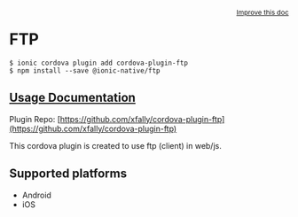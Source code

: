 <a style="float:right;font-size:12px;" href="http://github.com/ionic-team/ionic-native/edit/master/src/@ionic-native/plugins/ftp/index.ts#L1">
  Improve this doc
</a>

# FTP

```
$ ionic cordova plugin add cordova-plugin-ftp
$ npm install --save @ionic-native/ftp
```

## [Usage Documentation](https://ionicframework.com/docs/native/ftp/)

Plugin Repo: [https://github.com/xfally/cordova-plugin-ftp](https://github.com/xfally/cordova-plugin-ftp)

This cordova plugin is created to use ftp (client) in web/js.

## Supported platforms
- Android
- iOS



